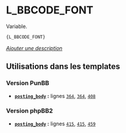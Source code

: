 # L_BBCODE_FONT


Variable.

```html
{L_BBCODE_FONT}
```

[*Ajouter une description*](https://fa-tvars.appspot.com/var/L_BBCODE_FONT)

## Utilisations dans les templates

### Version PunBB
* __[`posting_body`](../tpl/var/punbb/posting_body.md#readme) :__ lignes [`364`](../tpl/src/punbb/posting_body.tpl#L364), [`364`](../tpl/src/punbb/posting_body.tpl#L364), [`408`](../tpl/src/punbb/posting_body.tpl#L408)

### Version phpBB2
* __[`posting_body`](../tpl/var/subsilver/posting_body.md#readme) :__ lignes [`415`](../tpl/src/subsilver/posting_body.tpl#L415), [`415`](../tpl/src/subsilver/posting_body.tpl#L415), [`459`](../tpl/src/subsilver/posting_body.tpl#L459)